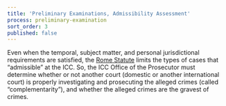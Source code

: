 ```yaml
---
title: 'Preliminary Examinations, Admissibility Assessment'
process: preliminary-examination
sort_order: 3
published: false
---
```



Even when the temporal, subject matter, and personal jurisdictional requirements are satisfied, the [Rome Statute](https://www.icc-cpi.int/nr/rdonlyres/ea9aeff7-5752-4f84-be94-0a655eb30e16/0/rome_statute_english.pdf) limits the types of cases that “admissible” at the ICC. So, the ICC Office of the Prosecutor must determine whether or not another court (domestic or another international court) is properly investigating and prosecuting the alleged crimes (called “complementarity”), and whether the alleged crimes are the gravest of crimes.